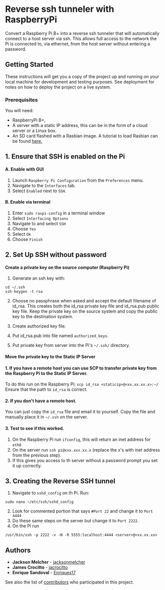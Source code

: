 # Reverse ssh tunneler with RaspberryPi


Convert a Raspberry Pi B+ into a reverse ssh tunneler that will automatically connect to a host server via ssh. This allows full access to the network the Pi is connected to, via ethernet, from the host server without entering a password.
## Getting Started

These instructions will get you a copy of the project up and running on your local machine for development and testing purposes. See deployment for notes on how to deploy the project on a live system.

### Prerequisites

You will need:
  * RaspberryPi B+,
  * A server with a static IP address, this can be in the form of a cloud server or a Linux box.
  * An SD card flashed with a Rasbian image. A tutorial to load Rasbian can be found [here.](https://www.raspberrypi.org/downloads/noobs/
 "Download NOOBS")

## 1.  Ensure that SSH is enabled on the Pi
  #### A. Enable with GUI
   1. Launch ``` Raspberry Pi Configuration ``` from the ``` Preferences ``` menu.
   2. Navigate to the ```Interfaces``` tab.
   3. Select ```Enabled``` next to ```SSH```.

  #### B. Enable via terminal
   1. Enter ```sudo raspi-config``` in a terminal window
   2. Select ```Interfacing Options```
   3. Navigate to and select ```SSH```
   4. Choose ```Yes```
   5. Select ```Ok```
   6. Choose ```Finish```

## 2. Set Up SSH without password

#### Create a private key on the source computer (Raspberry Pi)
  1. Generate an ssh key with:
  ```
  cd ~/.ssh
  ssh-keygen -t rsa
  ```
  2. Choose no passphrase when asked and accept the default filename of id_rsa. This creates both the id_rsa private key file and id_rsa.pub public key file. Keep the private key on the source system and copy the public key to the destination system.
  3. Create authorized key file.

  4. Put id_rsa.pub into file named ``` authorized_keys ```.

  5. Put private key from server into the Pi's ``` ~/.ssh/ ``` directory.

#### Move the private key to the Static IP Server
  #### 1. If you have a remote host you can use SCP to transfer private key from the Raspberry Pi to the Static IP Server.
   To do this run on the Raspberry Pi:
    ``` scp id_rsa <staticip>@<xx.xx.xx.x>:~/ ```
   Ensure that the path to ```id_rsa``` is correct.

  #### 2. If you don't have a remote host.
   You can just copy the ``` id_rsa ``` file and email it to yourself.
   Copy the file and manually place it in ``` ~/.ssh ``` on the server.

  #### 3. Test to see if this worked.
   1. On the Raspberry Pi run ``` ifconfig ```, this will return an inet address for ```eth0 ```
   2. On the server run ``` ssh pi@xxx.xxx.xx.x ``` (replace the x's with inet address from the previous step).
   3. If this gives you access to th server without a password prompt you set it up correctly.

## 3. Creating the Reverse SSH tunnel
 1. Navigate to ```sshd_config``` on th Pi. Run:
 ```
 sudo nano ~/etc/ssh/sshd_config
 ```
 2. Look for commented portion that says ```#Port 22``` and change it to ``` Port 4444 ```
 3. Do these same steps on the server but change it to ``` Port 2222 ```.
 4. On the Pi run
```
/usr/bin/ssh -p 2222 -v -N -R 5555:localhost:4444 <server>@<xx.xx.xx>
```


## Authors

* **Jackson Melcher** - [jacksonmelcher](https://github.com/PurpleBooth)
* **James Crocitto** - [jacrocitto](https://github.com/jacrocitto)
* **Enrique Sandoval** - [Enriques17](https://github.com/enriques17)

See also the list of [contributors](https://github.com/enriques17/cs445/graphs/contributors) who participated in this project.
